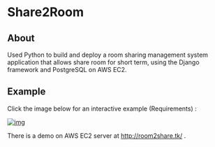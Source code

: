 # Share2Room

About
------------
Used Python to build and deploy a room sharing management system application that allows share room for short term, using the Django framework and PostgreSQL on AWS EC2.

Example
-------

Click the image below for an interactive example (Requirements) :

[![img](https://serhiyyarosh.com/img/room2share.jpg)](https://serhiyyarosh.com/room2share.html)

There is a demo on AWS EC2 server at http://room2share.tk/ .
